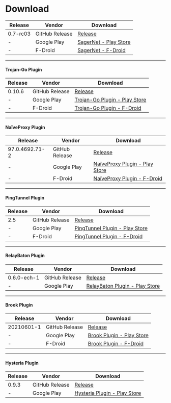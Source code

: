 # Download

| Release  | Vendor         | Download                          |
|----------|----------------|-----------------------------------|
| 0.7-rc03 | GitHub Release | [Release][app-release]            |
| -        | Google Play    | [SagerNet - Play Store][app-play] |
| -        | F-Droid        | [SagerNet - F-Droid][app-fdroid]  |

---

#### Trojan-Go Plugin

| Release | Vendor         | Download                                        |
|---------|----------------|-------------------------------------------------|
| 0.10.6  | GitHub Release | [Release][trojan-go-release]                    |
| -       | Google Play    | [Trojan-Go Plugin - Play Store][trojan-go-play] |
| -       | F-Droid        | [Trojan-Go Plugin - F-Droid][trojan-go-fdroid]  |

---

#### NaïveProxy Plugin

| Release        | Vendor         | Download                                     |
|----------------|----------------|----------------------------------------------|
| 97.0.4692.71-2 | GitHub Release | [Release][naive-release]                     |
| -              | Google Play    | [NaïveProxy Plugin - Play Store][naive-play] |
| -              | F-Droid        | [NaïveProxy Plugin - F-Droid][naive-fdroid]  |

---

#### PingTunnel Plugin

| Release | Vendor         | Download                                  |
|---------|----------------|-------------------------------------------|
| 2.5     | GitHub Release | [Release][pt-release]                     |
| -       | Google Play    | [PingTunnel Plugin - Play Store][pt-play] |
| -       | F-Droid        | [PingTunnel Plugin - F-Droid][pt-fdroid]  |

---

#### RelayBaton Plugin

| Release     | Vendor         | Download                                  |
|-------------|----------------|-------------------------------------------|
| 0.6.0-ech-1 | GitHub Release | [Release][rb-release]                     |
| -           | Google Play    | [RelayBaton Plugin - Play Store][rb-play] |

---

#### Brook Plugin

| Release    | Vendor         | Download                                |
|------------|----------------|-----------------------------------------|
| 20210601-1 | GitHub Release | [Release][brook-release]                |
| -          | Google Play    | [Brook Plugin - Play Store][brook-play] |
| -          | F-Droid        | [Brook Plugin - F-Droid][brook-fdroid]  |

---

#### Hysteria Plugin

| Release | Vendor         | Download                                      |
|---------|----------------|-----------------------------------------------|
| 0.9.3   | GitHub Release | [Release][hysteria-release]                   |
| -       | Google Play    | [Hysteria Plugin - Play Store][hysteria-play] |

[app-release]: https://github.com/SagerNet/SagerNet/releases/tag/0.7-rc03

[app-play]: https://play.google.com/store/apps/details?id=io.nekohasekai.sagernet

[app-fdroid]: https://f-droid.org/packages/io.nekohasekai.sagernet/

[trojan-go-release]: https://github.com/SagerNet/SagerNet/releases/tag/trojan-go-plugin-0.10.6

[trojan-go-play]: https://play.google.com/store/apps/details?id=io.nekohasekai.sagernet.plugin.trojan_go

[trojan-go-fdroid]: https://f-droid.org/packages/io.nekohasekai.sagernet.plugin.trojan_go/

[naive-release]: https://github.com/SagerNet/SagerNet/releases/tag/naive-plugin-97.0.4692.71-2

[naive-play]: https://play.google.com/store/apps/details?id=io.nekohasekai.sagernet.plugin.naive

[naive-fdroid]: https://f-droid.org/packages/io.nekohasekai.sagernet.plugin.naive/

[pt-release]: https://github.com/SagerNet/SagerNet/releases/tag/pingtunnel-plugin-2.5

[pt-play]: https://play.google.com/store/apps/details?id=io.nekohasekai.sagernet.plugin.pingtunnel

[pt-fdroid]: https://f-droid.org/packages/io.nekohasekai.sagernet.plugin.pingtunnel/

[rb-release]: https://github.com/SagerNet/SagerNet/releases/tag/relaybaton-plugin-0.6.0-ech-1

[rb-play]: https://play.google.com/store/apps/details?id=io.nekohasekai.sagernet.plugin.relaybaton

[brook-release]: https://github.com/SagerNet/SagerNet/releases/tag/brook-plugin-20210601-1

[brook-play]: https://play.google.com/store/apps/details?id=io.nekohasekai.sagernet.plugin.brook

[brook-fdroid]: https://f-droid.org/packages/io.nekohasekai.sagernet.plugin.brook/

[hysteria-release]: https://github.com/SagerNet/SagerNet/releases/tag/hysteria-plugin-0.9.3

[hysteria-play]: https://play.google.com/store/apps/details?id=io.nekohasekai.sagernet.plugin.hysteria